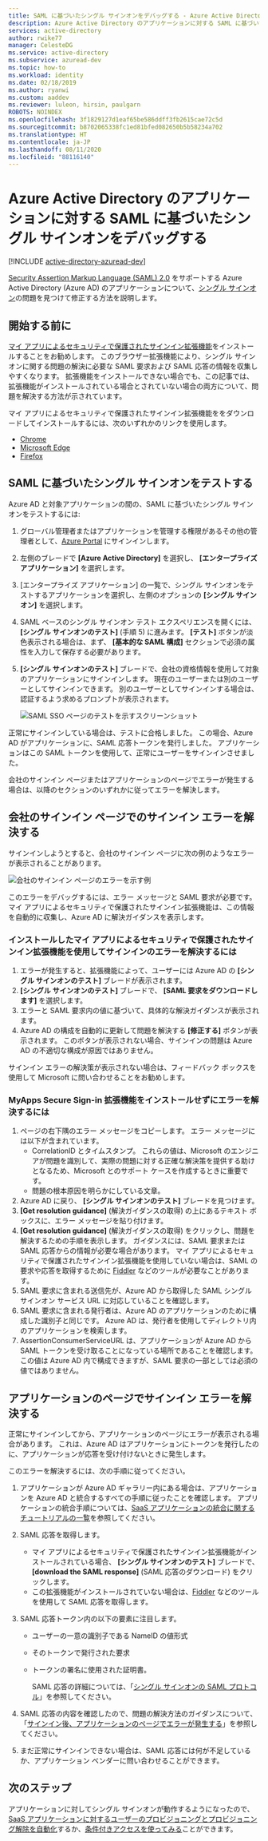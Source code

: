 ```yaml
---
title: SAML に基づいたシングル サインオンをデバッグする - Azure Active Directory | Microsoft Docs
description: Azure Active Directory のアプリケーションに対する SAML に基づいたシングル サインオンをデバッグします。
services: active-directory
author: rwike77
manager: CelesteDG
ms.service: active-directory
ms.subservice: azuread-dev
ms.topic: how-to
ms.workload: identity
ms.date: 02/18/2019
ms.author: ryanwi
ms.custom: aaddev
ms.reviewer: luleon, hirsin, paulgarn
ROBOTS: NOINDEX
ms.openlocfilehash: 3f1829127d1eaf65be586ddff3fb2615cae72c5d
ms.sourcegitcommit: b8702065338fc1ed81bfed082650b5b58234a702
ms.translationtype: HT
ms.contentlocale: ja-JP
ms.lasthandoff: 08/11/2020
ms.locfileid: "88116140"
---
```

# <a name="debug-saml-based-single-sign-on-to-applications-in-azure-active-directory"></a>Azure Active Directory のアプリケーションに対する SAML に基づいたシングル サインオンをデバッグする

[!INCLUDE [active-directory-azuread-dev](../../../includes/active-directory-azuread-dev.md)]

[Security Assertion Markup Language (SAML) 2.0](https://en.wikipedia.org/wiki/Security_Assertion_Markup_Language) をサポートする Azure Active Directory (Azure AD) のアプリケーションについて、[シングル サインオン](../manage-apps/what-is-single-sign-on.md)の問題を見つけて修正する方法を説明します。 

## <a name="before-you-begin"></a>開始する前に

[マイ アプリによるセキュリティで保護されたサインイン拡張機能](../user-help/my-apps-portal-end-user-troubleshoot.md#im-having-trouble-installing-the-my-apps-secure-sign-in-extension)をインストールすることをお勧めします。 このブラウザー拡張機能により、シングル サインオンに関する問題の解決に必要な SAML 要求および SAML 応答の情報を収集しやすくなります。 拡張機能をインストールできない場合でも、この記事では、拡張機能がインストールされている場合とされていない場合の両方について、問題を解決する方法が示されています。

マイ アプリによるセキュリティで保護されたサインイン拡張機能ををダウンロードしてインストールするには、次のいずれかのリンクを使用します。

- [Chrome](https://go.microsoft.com/fwlink/?linkid=866367)
- [Microsoft Edge](https://go.microsoft.com/fwlink/?linkid=845176)
- [Firefox](https://go.microsoft.com/fwlink/?linkid=866366)

## <a name="test-saml-based-single-sign-on"></a>SAML に基づいたシングル サインオンをテストする

Azure AD と対象アプリケーションの間の、SAML に基づいたシングル サインオンをテストするには:

1. グローバル管理者またはアプリケーションを管理する権限があるその他の管理者として、[Azure Portal](https://portal.azure.com) にサインインします。
1. 左側のブレードで **[Azure Active Directory]** を選択し、 **[エンタープライズ アプリケーション]** を選択します。 
1. [エンタープライズ アプリケーション] の一覧で、シングル サインオンをテストするアプリケーションを選択し、左側のオプションの **[シングル サインオン]** を選択します。
1. SAML ベースのシングル サインオン テスト エクスペリエンスを開くには、 **[シングル サインオンのテスト]** (手順 5) に進みます。 **[テスト]** ボタンが淡色表示される場合は、まず、 **[基本的な SAML 構成]** セクションで必須の属性を入力して保存する必要があります。
1. **[シングル サインオンのテスト]** ブレードで、会社の資格情報を使用して対象のアプリケーションにサインインします。 現在のユーザーまたは別のユーザーとしてサインインできます。 別のユーザーとしてサインインする場合は、認証するよう求めるプロンプトが表示されます。

    ![SAML SSO ページのテストを示すスクリーンショット](./media/howto-v1-debug-saml-sso-issues/test-single-sign-on.png)

正常にサインインしている場合は、テストに合格しました。 この場合、Azure AD がアプリケーションに、SAML 応答トークンを発行しました。 アプリケーションはこの SAML トークンを使用して、正常にユーザーをサインインさせました。

会社のサインイン ページまたはアプリケーションのページでエラーが発生する場合は、以降のセクションのいずれかに従ってエラーを解決します。

## <a name="resolve-a-sign-in-error-on-your-company-sign-in-page"></a>会社のサインイン ページでのサインイン エラーを解決する

サインインしようとすると、会社のサインイン ページに次の例のようなエラーが表示されることがあります。

![会社のサインイン ページのエラーを示す例](./media/howto-v1-debug-saml-sso-issues/error.png)

このエラーをデバッグするには、エラー メッセージと SAML 要求が必要です。 マイ アプリによるセキュリティで保護されたサインイン拡張機能は、この情報を自動的に収集し、Azure AD に解決ガイダンスを表示します。

### <a name="to-resolve-the-sign-in-error-with-the-my-apps-secure-sign-in-extension-installed"></a>インストールしたマイ アプリによるセキュリティで保護されたサインイン拡張機能を使用してサインインのエラーを解決するには

1. エラーが発生すると、拡張機能によって、ユーザーには Azure AD の **[シングル サインオンのテスト]** ブレードが表示されます。
1. **[シングル サインオンのテスト]** ブレードで、 **[SAML 要求をダウンロードします]** を選択します。
1. エラーと SAML 要求内の値に基づいて、具体的な解決ガイダンスが表示されます。
1. Azure AD の構成を自動的に更新して問題を解決する **[修正する]** ボタンが表示されます。 このボタンが表示されない場合、サインインの問題は Azure AD の不適切な構成が原因ではありません。

サインイン エラーの解決策が表示されない場合は、フィードバック ボックスを使用して Microsoft に問い合わせることをお勧めします。

### <a name="to-resolve-the-error-without-installing-the-my-apps-secure-sign-in-extension"></a>MyApps Secure Sign-in 拡張機能をインストールせずにエラーを解決するには

1. ページの右下隅のエラー メッセージをコピーします。 エラー メッセージには以下が含まれています。
    - CorrelationID とタイムスタンプ。 これらの値は、Microsoft のエンジニアが問題を識別して、実際の問題に対する正確な解決策を提供する助けとなるため、Microsoft とのサポート ケースを作成するときに重要です。
    - 問題の根本原因を明らかにしている文章。
1. Azure AD に戻り、 **[シングル サインオンのテスト]** ブレードを見つけます。
1. **[Get resolution guidance]** (解決ガイダンスの取得) の上にあるテキスト ボックスに、エラー メッセージを貼り付けます。
1. **[Get resolution guidance]** (解決ガイダンスの取得) をクリックし、問題を解決するための手順を表示します。 ガイダンスには、SAML 要求または SAML 応答からの情報が必要な場合があります。 マイ アプリによるセキュリティで保護されたサインイン拡張機能を使用していない場合は、SAML の要求や応答を取得するために [Fiddler](https://www.telerik.com/fiddler) などのツールが必要なことがあります。
1. SAML 要求に含まれる送信先が、Azure AD から取得した SAML シングル サインオン サービス URL に対応していることを確認します。
1. SAML 要求に含まれる発行者は、Azure AD のアプリケーションのために構成した識別子と同じです。 Azure AD は、発行者を使用してディレクトリ内のアプリケーションを検索します。
1. AssertionConsumerServiceURL は、アプリケーションが Azure AD から SAML トークンを受け取ることになっている場所であることを確認します。 この値は Azure AD 内で構成できますが、SAML 要求の一部としては必須の値ではありません。


## <a name="resolve-a-sign-in-error-on-the-application-page"></a>アプリケーションのページでサインイン エラーを解決する

正常にサインインしてから、アプリケーションのページにエラーが表示される場合があります。 これは、Azure AD はアプリケーションにトークンを発行したのに、アプリケーションが応答を受け付けないときに発生します。

このエラーを解決するには、次の手順に従ってください。

1. アプリケーションが Azure AD ギャラリー内にある場合は、アプリケーションを Azure AD と統合するすべての手順に従ったことを確認します。 アプリケーションの統合手順については、[SaaS アプリケーションの統合に関するチュートリアルの一覧](../saas-apps/tutorial-list.md)を参照してください。
1. SAML 応答を取得します。
    - マイ アプリによるセキュリティで保護されたサインイン拡張機能がインストールされている場合、 **[シングル サインオンのテスト]** ブレードで、 **[download the SAML response]** (SAML 応答のダウンロード) をクリックします。
    - この拡張機能がインストールされていない場合は、[Fiddler](https://www.telerik.com/fiddler) などのツールを使用して SAML 応答を取得します。
1. SAML 応答トークン内の以下の要素に注目します。
   - ユーザーの一意の識別子である NameID の値形式
   - そのトークンで発行された要求
   - トークンの署名に使用された証明書。

     SAML 応答の詳細については、「[シングル サインオンの SAML プロトコル](../develop/single-sign-on-saml-protocol.md?toc=/azure/active-directory/azuread-dev/toc.json&bc=/azure/active-directory/azuread-dev/breadcrumb/toc.json)」を参照してください。

1. SAML 応答の内容を確認したので、問題の解決方法のガイダンスについて、「[サインイン後、アプリケーションのページでエラーが発生する](../manage-apps/application-sign-in-problem-application-error.md)」を参照してください。 
1. まだ正常にサインインできない場合は、SAML 応答には何が不足しているか、アプリケーション ベンダーに問い合わせることができます。

## <a name="next-steps"></a>次のステップ

アプリケーションに対してシングル サインオンが動作するようになったので、[SaaS アプリケーションに対するユーザーのプロビジョニングとプロビジョニング解除を自動化](../app-provisioning/user-provisioning.md)するか、[条件付きアクセスを使ってみる](../conditional-access/app-based-conditional-access.md)ことができます。